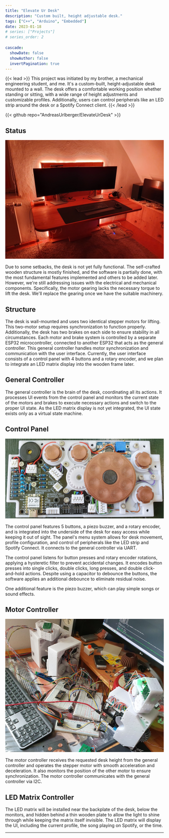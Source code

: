 ```yaml
---
title: "Elevate Ur Desk"
description: "Custom built, height adjustable desk."
tags: ["C++", "Arduino", "Embedded"]
date: 2023-01-18
# series: ["Projects"]
# series_order: 2

cascade:
  showDate: false
  showAuthor: false
  invertPagination: true
---
```


{{< lead >}}
This project was initiated by my brother, a mechanical engineering student, and me. It's a custom-built, height-adjustable desk mounted to a wall. The desk offers a comfortable working position whether standing or sitting, with a wide range of height adjustments and customizable profiles. Additionally, users can control peripherals like an LED strip around the desk or a Spotify Connect client.
{{< /lead >}}

<div class="backdrop-blur">
  {{< github repo="AndreasUrlberger/ElevateUrDesk" >}}
</div>

<!-- TODO: How to add .rounded CSS class? -->
<!-- {{< carousel images="gallery/*" interval="2500" aspectRatio="16-9" >}} -->

## Status

![View of the desk with LED strip](featured.jpg)

Due to some setbacks, the desk is not yet fully functional. The self-crafted wooden structure is mostly finished, and the software is partially done, with the most fundamental features implemented and others to be added later. However, we're still addressing issues with the electrical and mechanical components. Specifically, the motor gearing lacks the necessary torque to lift the desk. We'll replace the gearing once we have the suitable machinery.

## Structure
The desk is wall-mounted and uses two identical stepper motors for lifting. This two-motor setup requires synchronization to function properly. Additionally, the desk has two brakes on each side to ensure stability in all circumstances. Each motor and brake system is controlled by a separate ESP32 microcontroller, connected to another ESP32 that acts as the general controller. This general controller handles motor synchronization and communication with the user interface. Currently, the user interface consists of a control panel with 4 buttons and a rotary encoder, and we plan to integrate an LED matrix display into the wooden frame later.

## General Controller

The general controller is the brain of the desk, coordinating all its actions. It processes UI events from the control panel and monitors the current state of the motors and brakes to execute necessary actions and switch to the proper UI state. As the LED matrix display is not yet integrated, the UI state exists only as a virtual state machine.

## Control Panel

![Picture of control panel](desk_control_panel.jpg)

The control panel features 5 buttons, a piezo buzzer, and a rotary encoder, and is integrated into the underside of the desk for easy access while keeping it out of sight. The panel's menu system allows for desk movement, profile configuration, and control of peripherals like the LED strip and Spotify Connect. It connects to the general controller via UART.

The control panel listens for button presses and rotary encoder rotations, applying a hysteretic filter to prevent accidental changes. It encodes button presses into single clicks, double clicks, long presses, and double click-and-hold actions. Despite using a capacitor to debounce the buttons, the software applies an additional debounce to eliminate residual noise.

One additional feature is the piezo buzzer, which can play simple songs or sound effects.

## Motor Controller

![Picture of gearbox setup](desk_gearboxes.jpg)

The motor controller receives the requested desk height from the general controller and operates the stepper motor with smooth acceleration and deceleration. It also monitors the position of the other motor to ensure synchronization. The motor controller communicates with the general controller via I2C.

## LED Matrix Controller

The LED matrix will be installed near the backplate of the desk, below the monitors, and hidden behind a thin wooden plate to allow the light to shine through while keeping the matrix itself invisible. The LED matrix will display the UI, including the current profile, the song playing on Spotify, or the time.

---
